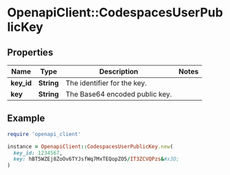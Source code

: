 # OpenapiClient::CodespacesUserPublicKey

## Properties

| Name | Type | Description | Notes |
| ---- | ---- | ----------- | ----- |
| **key_id** | **String** | The identifier for the key. |  |
| **key** | **String** | The Base64 encoded public key. |  |

## Example

```ruby
require 'openapi_client'

instance = OpenapiClient::CodespacesUserPublicKey.new(
  key_id: 1234567,
  key: hBT5WZEj8ZoOv6TYJsfWq7MxTEQopZO5/IT3ZCVQPzs&#x3D;
)
```

